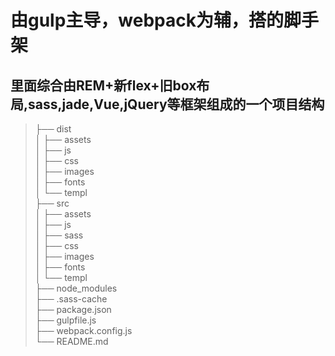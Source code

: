 # 由gulp主导，webpack为辅，搭的脚手架
## 里面综合由REM+新flex+旧box布局,sass,jade,Vue,jQuery等框架组成的一个项目结构
>├── dist  
>│   ├── assets  
>│   ├── js  
>│   ├── css  
>│   ├── images  
>│   ├── fonts  
>│   └── templ  
>├── src  
>│   ├── assets  
>│   ├── js  
>│   ├── sass  
>│   ├── css  
>│   ├── images  
>│   ├── fonts  
>│   └── templ  
>├── node_modules  
>├── .sass-cache  
>├── package.json  
>├── gulpfile.js  
>├── webpack.config.js  
>└── README.md  
